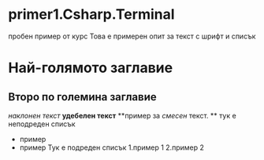 ﻿ # primer1.Csharp.Terminal
пробен пример от курс
 Това е примерен опит за текст с шрифт и списък
# Най-голямото заглавие 
## Второ по големина заглавие
*наклонен текст*
**удебелен текст**
**пример за *смесен* текст. **
 тук е неподреден списък
* пример
* пример
 Тук е подреден списък
1.пример 1
2.пример 2 

